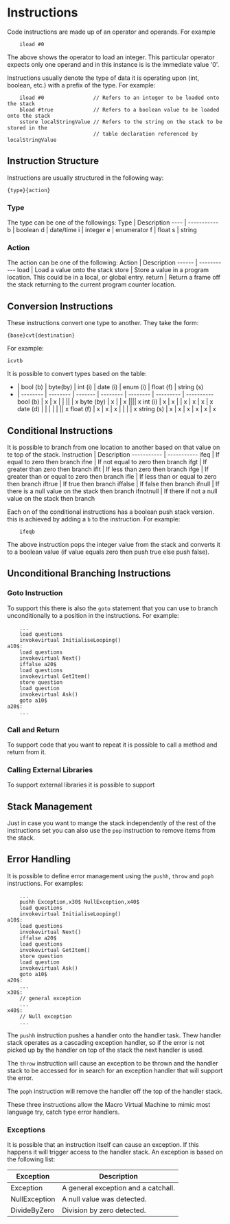 # Instructions
Code instructions are made up of an operator and operands. For example
```
    iload #0
```
The above shows the operator to load an integer. This particular operator expects only one operand and in this instance is is the immediate value '0'.

Instructions usually denote the type of data it is operating upon (int, boolean, etc.) with a prefix of the type. For example:
```
    iload #0                // Refers to an integer to be loaded onto the stack
    bload #true             // Refers to a boolean value to be loaded onto the stack
    sstore localStringValue // Refers to the string on the stack to be stored in the 
                            // table declaration referenced by localStringValue
```

## Instruction Structure
Instructions are usually structured in the following way:
```
{type}{action}
```

### Type
The type can be one of the followings:
Type | Description
---- | -----------
b | boolean
d | date/time
i | integer
e | enumerator
f | float
s | string

### Action
The action can be one of the following:
Action | Description
------ | -----------
load | Load a value onto the stack
store | Store a value in a program location. This could be in a local, or global entry.
return | Return a frame off the stack returning to the current program counter location.

## Conversion Instructions
These instructions convert one type to another. They take the form:
```
{base}cvt{destination}
```
For example:
```
icvtb
```
It is possible to convert types based on the table:

- | bool (b) | byte(by) | int (i) | date (i) | enum (i) | float (f) | string (s)
- | -------- | -------- | ------- | -------- | -------- | --------- | ----------
bool (b) | x | x | | || | x
byte (by) | x | | x |||| x
int (i) | x | x | | x | x | x | x
date (d) | | | | | || x
float (f) | x | x | x | | | | x
string (s) | x | x | x | x | x | x


## Conditional Instructions
It is possible to branch from one location to another based on that value on te top of the stack.
Instruction | Description
----------- | -----------
ifeq | If equal to zero then branch
ifne | If not equal to zero then branch
ifgt | If greater than zero then branch
iflt | If less than zero then branch
ifge | If greater than or equal to zero then branch
ifle | If less than or equal to zero then branch
iftrue | If true then branch
iffalse | If false then branch
ifnull | If there is a null value on the stack then branch
ifnotnull | If there if not a null value on the stack then branch

Each on of the conditional instructions has a boolean push stack version. this is achieved by adding a `b` to the instruction. For example:
```
    ifeqb
```
The above instruction pops the integer value from the stack and converts it to a boolean value (if value equals zero then push true else push false).

## Unconditional Branching Instructions

### Goto Instruction
To support this there is also the `goto` statement that you can use to branch unconditionally to a position in the instructions. For example:
```
    ...
    load questions
    invokevirtual InitialiseLooping()
a10$:
    load questions
    invokevirtual Next()
    iffalse a20$
    load questions
    invokevirtual GetItem()
    store question
    load question
    invokevirtual Ask()
    goto a10$
a20$:
    ...
```

### Call and Return
To support code that you want to repeat it is possible to call a method and return from it.

### Calling External Libraries
To support external libraries it is possible to support


## Stack Management
Just in case you want to mange the stack independently of the rest of the instructions set you can also use the `pop` instruction to remove items from the stack.

## Error Handling
It is possible to define error management using the `pushh`, `throw` and `poph` instructions. For examples:
```
    ...
    pushh Exception,x30$ NullException,x40$
    load questions
    invokevirtual InitialiseLooping()
a10$:
    load questions
    invokevirtual Next()
    iffalse a20$
    load questions
    invokevirtual GetItem()
    store question
    load question
    invokevirtual Ask()
    goto a10$
a20$:
    ...
x30$:
    // general exception
    ...
x40$:
    // Null exception
    ...
```
The `pushh` instruction pushes a handler onto the handler task. Thew handler stack operates as a cascading exception handler, so if the error is not picked up by the handler on top of the stack the next handler is used.

The `throw` instruction will cause an exception to be thrown and the handler stack to be accessed for in search for an exception handler that will support the error.

The `poph` instruction will remove the handler off the top of the handler stack.

These three instructions allow the Macro Virtual Machine to mimic most language try, catch type error handlers.

### Exceptions
It is possible that an instruction itself can cause an exception. If this happens it will trigger access to the handler stack. An exception is based on the following list:

Exception | Description
--------- | -----------
Exception | A general exception and a catchall.
NullException | A null value was detected.
DivideByZero | Division by zero detected.


